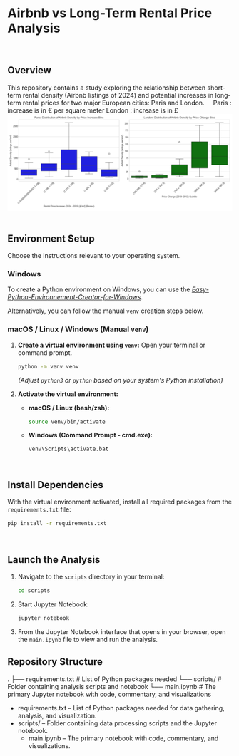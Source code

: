 # Airbnb vs Long-Term Rental Price Analysis
&nbsp;
## Overview

This repository contains a study exploring the relationship between short-term rental density (Airbnb listings of 2024) and potential increases in long-term rental prices for two major European cities: Paris and London.
&nbsp;
&nbsp;
Paris : increase is in € per square meter
London : increase is in £
![Airbnb Density Vs Price Change](res/box_plots.png)
&nbsp;
## Environment Setup

Choose the instructions relevant to your operating system.

### Windows

To create a Python environment on Windows, you can use the [*Easy-Python-Environnement-Creator-for-Windows*](https://github.com/arnaudlvq/Easy-Python-Environnement-Creator-for-Windows).

Alternatively, you can follow the manual `venv` creation steps below.

### macOS / Linux / Windows (Manual `venv`)

1.  **Create a virtual environment using `venv`:**
    Open your terminal or command prompt.

    ```bash
    python -m venv venv
    ```
    *(Adjust `python3` or `python` based on your system's Python installation)*

2.  **Activate the virtual environment:**

    *   **macOS / Linux (bash/zsh):**
        ```bash
        source venv/bin/activate
        ```

    *   **Windows (Command Prompt - cmd.exe):**
        ```batch
        venv\Scripts\activate.bat
        ```
&nbsp;
## Install Dependencies

With the virtual environment activated, install all required packages from the `requirements.txt` file:

```bash
pip install -r requirements.txt
```
&nbsp;
## Launch the Analysis

1. Navigate to the `scripts` directory in your terminal:
    ```bash
    cd scripts
    ```

2. Start Jupyter Notebook:
    ```bash
    jupyter notebook
    ```

3. From the Jupyter Notebook interface that opens in your browser, open the `main.ipynb` file to view and run the analysis.
&nbsp;
## Repository Structure

.
├── requirements.txt        # List of Python packages needed
└── scripts/                # Folder containing analysis scripts and notebook
    └── main.ipynb          # The primary Jupyter notebook with code, commentary, and visualizations

* requirements.txt – List of Python packages needed for data gathering, analysis, and visualization.
* scripts/ – Folder containing data processing scripts and the Jupyter notebook.
    * main.ipynb – The primary notebook with code, commentary, and visualizations.
